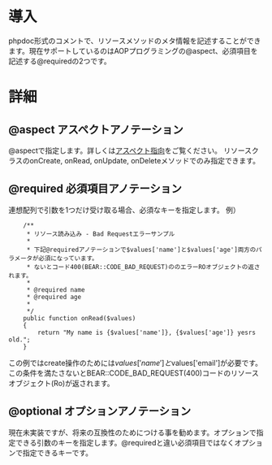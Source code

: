 # 導入 #

phpdoc形式のコメントで、リソースメソッドのメタ情報を記述することができます。現在サポートしているのはAOPプログラミングの@aspect、必須項目を記述する@requiredの2つです。

# 詳細 #

## @aspect アスペクトアノテーション ##
@aspectで指定します。詳しくは[アスペクト指向](aop.md)をご覧ください。
リソースクラスのonCreate, onRead, onUpdate, onDeleteメソッドでのみ指定できます。

## @required 必須項目アノテーション ##
連想配列で引数を1つだけ受け取る場合、必須なキーを指定します。
例）
```
    /**
     * リソース読み込み - Bad Requestエラーサンプル
     *
     * 下記@requiredアノテーションで$values['name']と$values['age']両方のパラメータが必須になっています。
     * ないとコード400(BEAR::CODE_BAD_REQUEST)ののエラーROオブジェクトの返されます。
     *
     * @required name
     * @required age
     *
     */
    public function onRead($values)
    {
        return "My name is {$values['name']}, {$values['age']} yesrs old.";
    }
```
この例ではcreate操作のためには$values['name']と$values['email']が必要です。この条件を満たさないとBEAR::CODE\_BAD\_REQUEST(400)コードのリソースオブジェクト(Ro)が返されます。

## @optional オプションアノテーション ##

現在未実装ですが、将来の互換性のためにつける事を勧めます。オプションで指定できる引数のキーを指定します。@requiredと違い必須項目ではなくオプションで指定できるキーです。